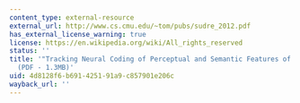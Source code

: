 ```yaml
---
content_type: external-resource
external_url: http://www.cs.cmu.edu/~tom/pubs/sudre_2012.pdf
has_external_license_warning: true
license: https://en.wikipedia.org/wiki/All_rights_reserved
status: ''
title: '"Tracking Neural Coding of Perceptual and Semantic Features of Concrete Nouns."
  (PDF - 1.3MB)'
uid: 4d8128f6-b691-4251-91a9-c857901e206c
wayback_url: ''
---
```

